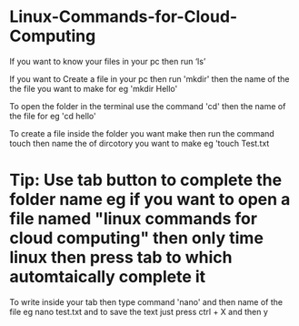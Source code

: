 # Linux-Commands-for-Cloud-Computing
If you want to know your files in your pc then run ‘ls’

If you want to Create a file in your pc then run 'mkdir' then the name of the the file you want to make for eg  'mkdir Hello'

To open the folder in the terminal use the command 'cd' then the name of the file for eg 'cd hello'

To create a file inside the folder you want make then run the command touch then name the of dircotory you want to make eg 'touch Test.txt

# Tip: Use tab button to complete the folder name eg if you want to open a file named "linux commands for cloud computing" then only time linux then press tab to which automtaically complete it 

To write inside your tab then type command 'nano' and then name of the file eg nano test.txt and to save the text just press ctrl + X and then y 










